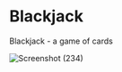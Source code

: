 # Blackjack
Blackjack - a game of cards

![Screenshot (234)](https://user-images.githubusercontent.com/78782644/126763011-28f94bea-6a1f-48d7-95d5-d722e8e62386.png)
